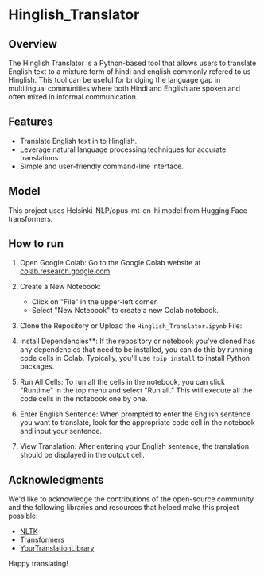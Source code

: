 # Hinglish_Translator
## Overview

The Hinglish Translator is a Python-based tool that allows users to translate English text to a mixture form of hindi and english commonly refered to us Hinglish. This tool can be useful for bridging the language gap in multilingual communities where both Hindi and English are spoken and often mixed in informal communication.

## Features

- Translate English text in to Hinglish.
- Leverage natural language processing techniques for accurate translations.
- Simple and user-friendly command-line interface.

## Model
This project uses Helsinki-NLP/opus-mt-en-hi model from Hugging Face transformers.
 
 ## How to run

 1. Open Google Colab: Go to the Google Colab website at [colab.research.google.com](https://colab.research.google.com/).

2. Create a New Notebook:
   - Click on "File" in the upper-left corner.
   - Select "New Notebook" to create a new Colab notebook.

3. Clone the Repository or Upload the `Hinglish_Translator.ipynb` File:
   
4. Install Dependencies**: If the repository or notebook you've cloned has any dependencies that need to be installed, you can do this by running code cells in Colab. Typically, you'll use `!pip install` to install Python packages.

5. Run All Cells: To run all the cells in the notebook, you can click "Runtime" in the top menu and select "Run all." This will execute all the code cells in the notebook one by one.

6. Enter English Sentence: When prompted to enter the English sentence you want to translate, look for the appropriate code cell in the notebook and input your sentence.

7. View Translation: After entering your English sentence, the translation should be displayed in the output cell.





## Acknowledgments

We'd like to acknowledge the contributions of the open-source community and the following libraries and resources that helped make this project possible:

- [NLTK](https://www.nltk.org/)
- [Transformers](https://huggingface.co/transformers/)
- [YourTranslationLibrary](link-to-your-translation-library)


Happy translating!


